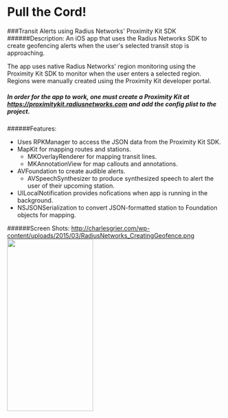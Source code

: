 # Pull the Cord! 
###Transit Alerts using Radius Networks' Proximity Kit SDK
######Description:
An iOS app that uses the Radius Networks SDK to create geofencing alerts when the user's selected transit stop is approaching.

The app uses native Radius Networks' region monitoring using the Proximity Kit SDK to monitor when the user enters a selected region.  Regions were manually created using the Proximity Kit developer portal. 

##### In order for the app to work, one must create a Proximity Kit at https://proximitykit.radiusnetworks.com and add the config plist to the project.

######Features: 

- Uses RPKManager to access the JSON data from the Proximity Kit SDK.
- MapKit for mapping routes and stations.
    - MKOverlayRenderer for mapping transit lines.
    - MKAnnotationView for map callouts and annotations.
- AVFoundation to create audible alerts.
    - AVSpeechSynthesizer to produce synthesized speech to alert the user of their upcoming station.
- UILocalNotification provides nofications when app is running in the background.
- NSJSONSerialization to convert JSON-formatted station to Foundation objects for mapping.

######Screen Shots:
http://charlesgrier.com/wp-content/uploads/2015/03/RadiusNetworks_CreatingGeofence.png
<img src="http://charlesgrier.com/wp-content/uploads/2015/03/RadiusNetworks_CreatingGeofence.png" height="400" width="200">
